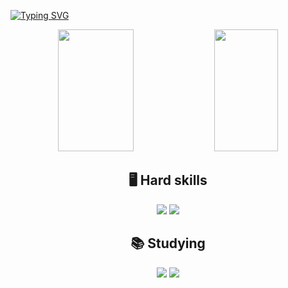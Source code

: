
[![Typing SVG](https://readme-typing-svg.herokuapp.com/?color=e67993&size=42&center=true&vCenter=true&width=1000&lines=Hi,+I'm+Samanta;Welcome!+:%29)](https://git.io/typing-svg)

<div align="center" >  
  <img width="49%" height="195px" src="https://github-readme-stats.vercel.app/api?username=samanta-santos&show_icons=true&count_private=true&hide_border=true&title_color=e67993&icon_color=e67993&text_color=f0f6fc&bg_color=0d1117"/> 
  <img width="45%" height="195px" src="https://github-readme-stats.vercel.app/api/top-langs/?username=samanta-santos&layout=compact&hide_border=true&title_color=e67993&text_color=f0f6fc&bg_color=0d1117" />
</div>

<div align="center">
  <h2> 🖥️ Hard skills </h2>
  	
  <img src="https://img.shields.io/badge/-html-E34F26?logo=html5&logoColor=white&style=for-the-badge" />
  <img src="https://img.shields.io/badge/-css-1572B6?logo=css3&logoColor=white&style=for-the-badge" />
</div>

<div align="center">
  <h2> 📚 Studying </h2>

<img src="https://img.shields.io/badge/JavaScript-F7DF1E?style=flat&logo=javascript&logoColor=black"/>
 
  <img src=" https://img.shields.io/badge/React-61DAFB?style=flat&logo=react&logoColor=black"/>
  
</div>
